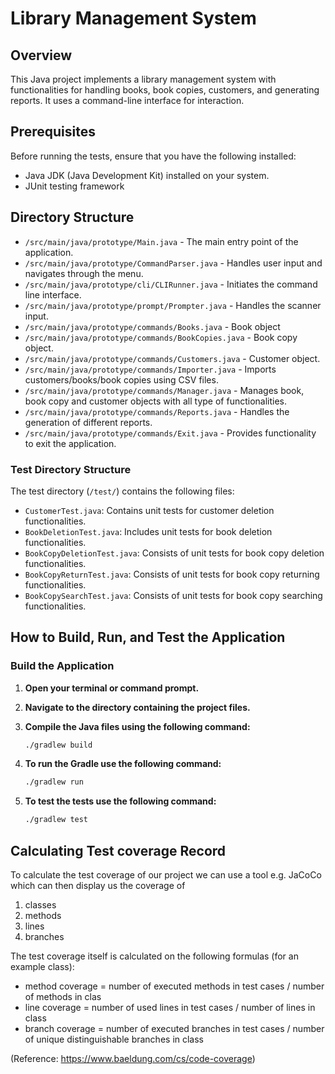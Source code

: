 # Library Management System

## Overview
This Java project implements a library management system with functionalities for handling books, book copies, customers, and generating reports. It uses a command-line interface for interaction.

## Prerequisites
Before running the tests, ensure that you have the following installed:
- Java JDK (Java Development Kit) installed on your system.
- JUnit testing framework

## Directory Structure
- `/src/main/java/prototype/Main.java` - The main entry point of the application.
- `/src/main/java/prototype/CommandParser.java` - Handles user input and navigates through the menu.
- `/src/main/java/prototype/cli/CLIRunner.java` - Initiates the command line interface.
- `/src/main/java/prototype/prompt/Prompter.java` - Handles the scanner input.
- `/src/main/java/prototype/commands/Books.java` - Book object
- `/src/main/java/prototype/commands/BookCopies.java` - Book copy object.
- `/src/main/java/prototype/commands/Customers.java` - Customer object.
- `/src/main/java/prototype/commands/Importer.java` - Imports customers/books/book copies using CSV files.
- `/src/main/java/prototype/commands/Manager.java` - Manages book, book copy and customer objects with all type of functionalities.
- `/src/main/java/prototype/commands/Reports.java` - Handles the generation of different reports.
- `/src/main/java/prototype/commands/Exit.java` - Provides functionality to exit the application.

### Test Directory Structure
The test directory (`/test/`) contains the following files:
- `CustomerTest.java`: Contains unit tests for customer deletion functionalities.
- `BookDeletionTest.java`: Includes unit tests for book deletion functionalities.
- `BookCopyDeletionTest.java`: Consists of unit tests for book copy deletion functionalities.
- `BookCopyReturnTest.java`: Consists of unit tests for book copy returning functionalities.
- `BookCopySearchTest.java`: Consists of unit tests for book copy searching functionalities.


## How to Build, Run, and Test the Application

### Build the Application

1. **Open your terminal or command prompt.**

2. **Navigate to the directory containing the project files.**

3. **Compile the Java files using the following command:**
   ```bash
   ./gradlew build

4. **To run the Gradle use the following command:**
   ```bash
   ./gradlew run

5. **To test the tests use the following command:**
   ```bash
   ./gradlew test

## Calculating Test coverage Record
To calculate the test coverage of our project we can use a tool e.g. JaCoCo which can then display us the coverage of
1. classes
2. methods
3. lines
4. branches

The test coverage itself is calculated on the following formulas (for an example class):
- method coverage = number of executed methods in test cases / number of methods in clas
- line coverage = number of used lines in test cases / number of lines in class
- branch coverage = number of executed branches in test cases / number of unique distinguishable branches in class

(Reference: https://www.baeldung.com/cs/code-coverage)